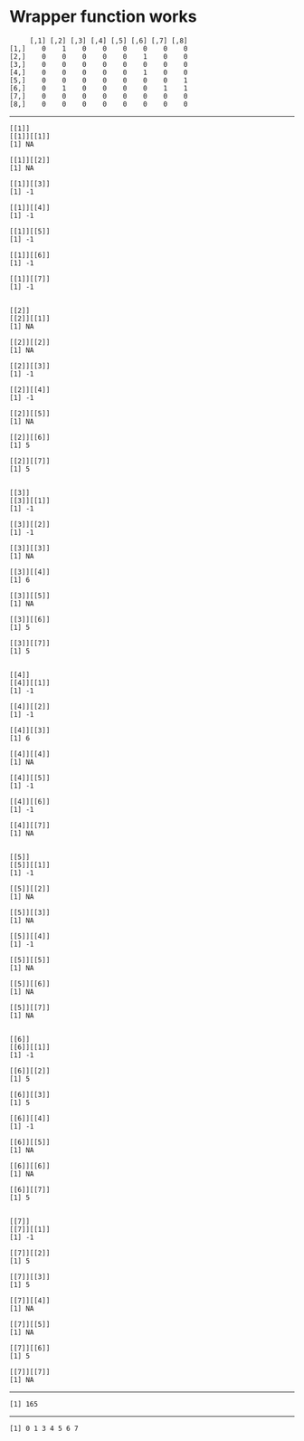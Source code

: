 # Wrapper function works

         [,1] [,2] [,3] [,4] [,5] [,6] [,7] [,8]
    [1,]    0    1    0    0    0    0    0    0
    [2,]    0    0    0    0    0    1    0    0
    [3,]    0    0    0    0    0    0    0    0
    [4,]    0    0    0    0    0    1    0    0
    [5,]    0    0    0    0    0    0    0    1
    [6,]    0    1    0    0    0    0    1    1
    [7,]    0    0    0    0    0    0    0    0
    [8,]    0    0    0    0    0    0    0    0

---

    [[1]]
    [[1]][[1]]
    [1] NA
    
    [[1]][[2]]
    [1] NA
    
    [[1]][[3]]
    [1] -1
    
    [[1]][[4]]
    [1] -1
    
    [[1]][[5]]
    [1] -1
    
    [[1]][[6]]
    [1] -1
    
    [[1]][[7]]
    [1] -1
    
    
    [[2]]
    [[2]][[1]]
    [1] NA
    
    [[2]][[2]]
    [1] NA
    
    [[2]][[3]]
    [1] -1
    
    [[2]][[4]]
    [1] -1
    
    [[2]][[5]]
    [1] NA
    
    [[2]][[6]]
    [1] 5
    
    [[2]][[7]]
    [1] 5
    
    
    [[3]]
    [[3]][[1]]
    [1] -1
    
    [[3]][[2]]
    [1] -1
    
    [[3]][[3]]
    [1] NA
    
    [[3]][[4]]
    [1] 6
    
    [[3]][[5]]
    [1] NA
    
    [[3]][[6]]
    [1] 5
    
    [[3]][[7]]
    [1] 5
    
    
    [[4]]
    [[4]][[1]]
    [1] -1
    
    [[4]][[2]]
    [1] -1
    
    [[4]][[3]]
    [1] 6
    
    [[4]][[4]]
    [1] NA
    
    [[4]][[5]]
    [1] -1
    
    [[4]][[6]]
    [1] -1
    
    [[4]][[7]]
    [1] NA
    
    
    [[5]]
    [[5]][[1]]
    [1] -1
    
    [[5]][[2]]
    [1] NA
    
    [[5]][[3]]
    [1] NA
    
    [[5]][[4]]
    [1] -1
    
    [[5]][[5]]
    [1] NA
    
    [[5]][[6]]
    [1] NA
    
    [[5]][[7]]
    [1] NA
    
    
    [[6]]
    [[6]][[1]]
    [1] -1
    
    [[6]][[2]]
    [1] 5
    
    [[6]][[3]]
    [1] 5
    
    [[6]][[4]]
    [1] -1
    
    [[6]][[5]]
    [1] NA
    
    [[6]][[6]]
    [1] NA
    
    [[6]][[7]]
    [1] 5
    
    
    [[7]]
    [[7]][[1]]
    [1] -1
    
    [[7]][[2]]
    [1] 5
    
    [[7]][[3]]
    [1] 5
    
    [[7]][[4]]
    [1] NA
    
    [[7]][[5]]
    [1] NA
    
    [[7]][[6]]
    [1] 5
    
    [[7]][[7]]
    [1] NA
    
    

---

    [1] 165

---

    [1] 0 1 3 4 5 6 7

